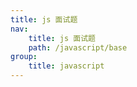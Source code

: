 ```yaml
---
title: js 面试题
nav:
    title: js 面试题
    path: /javascript/base
group:
    title: javascript
---
```

